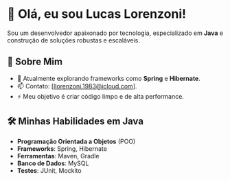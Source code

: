 # 👋 Olá, eu sou Lucas Lorenzoni!

Sou um desenvolvedor apaixonado por tecnologia, especializado em **Java** e construção de soluções robustas e escaláveis.

## 🚀 Sobre Mim

- 🌱 Atualmente explorando frameworks como **Spring** e **Hibernate**.
- 📫 Contato: [llorenzoni.1983@icloud.com].
- ⚡ Meu objetivo é criar código limpo e de alta performance.

## 🛠️ Minhas Habilidades em Java

- **Programação Orientada a Objetos** (POO)
- **Frameworks**: Spring, Hibernate
- **Ferramentas**: Maven, Gradle
- **Banco de Dados**: MySQL
- **Testes**: JUnit, Mockito

